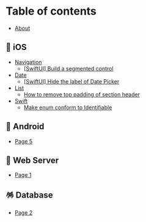 # Table of contents

* [About](README.md)

## 🍎 iOS

* [Navigation](ios/navigation/README.md)
  * [\[SwiftUI\] Build a segmented control](ios/navigation/swiftui-build-a-segmented-control.md)
* [Date](ios/date/README.md)
  * [\[SwiftUI\] Hide the label of Date Picker](ios/date/swiftui-hide-the-label-of-date-picker.md)
* [List](ios/list/README.md)
  * [How to remove top padding of section header](ios/list/how-to-remove-top-padding-of-section-header.md)
* [Swift](ios/swift/README.md)
  * [Make enum conform to Identifiable](ios/swift/make-enum-conform-to-identifiable.md)

## 🤖 Android

* [Page 5](android/page-5.md)

## 🐧 Web Server

* [Page 1](web-server/page-1.md)

## 🪅 Database

* [Page 2](database/page-2.md)
